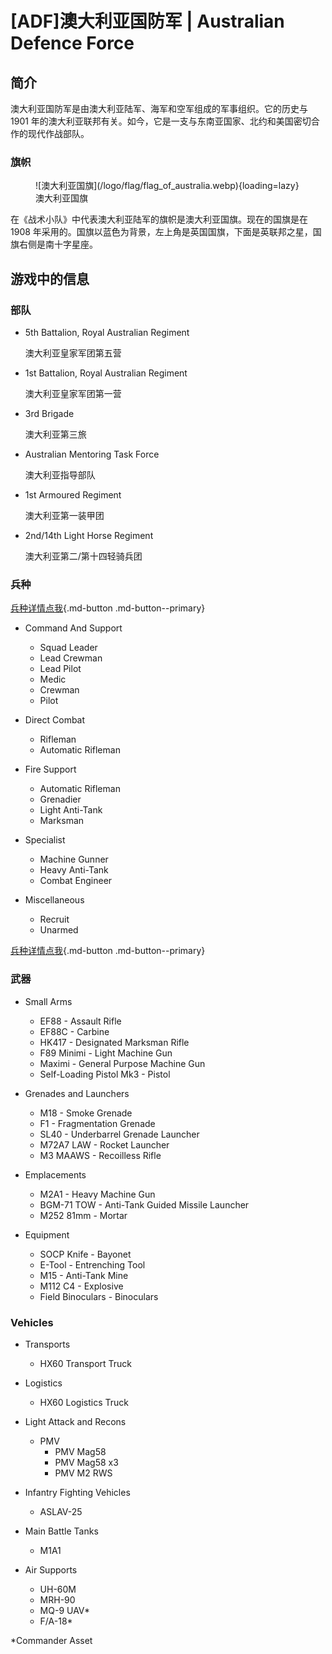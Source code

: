 # [ADF]澳大利亚国防军 | Australian Defence Force

## 简介

澳大利亚国防军是由澳大利亚陆军、海军和空军组成的军事组织。它的历史与 1901 年的澳大利亚联邦有关。如今，它是一支与东南亚国家、北约和美国密切合作的现代作战部队。

### 旗帜

<figure markdown>
  ![澳大利亚国旗](/logo/flag/flag_of_australia.webp){loading=lazy}
  <figcaption>澳大利亚国旗</figcaption>
</figure>

在《战术小队》中代表澳大利亚陆军的旗帜是澳大利亚国旗。现在的国旗是在 1908 年采用的。国旗以蓝色为背景，左上角是英国国旗，下面是英联邦之星，国旗右侧是南十字星座。

## 游戏中的信息

### 部队

- 5th Battalion, Royal Australian Regiment

    澳大利亚皇家军团第五营

- 1st Battalion, Royal Australian Regiment

    澳大利亚皇家军团第一营

- 3rd Brigade

    澳大利亚第三旅

- Australian Mentoring Task Force

    澳大利亚指导部队

- 1st Armoured Regiment

    澳大利亚第一装甲团

- 2nd/14th Light Horse Regiment

    澳大利亚第二/第十四轻骑兵团

### 兵种

[兵种详情点我](./kit){.md-button .md-button--primary}

- Command And Support

    - Squad Leader
    - Lead Crewman
    - Lead Pilot
    - Medic
    - Crewman
    - Pilot

- Direct Combat

    - Rifleman
    - Automatic Rifleman

- Fire Support

    - Automatic Rifleman
    - Grenadier
    - Light Anti-Tank
    - Marksman

- Specialist

    - Machine Gunner
    - Heavy Anti-Tank
    - Combat Engineer

- Miscellaneous

    - Recruit
    - Unarmed

[兵种详情点我](./kit){.md-button .md-button--primary}

### 武器

- Small Arms

    - EF88 - Assault Rifle
    - EF88C - Carbine
    - HK417 - Designated Marksman Rifle
    - F89 Minimi - Light Machine Gun
    - Maximi - General Purpose Machine Gun
    - Self-Loading Pistol Mk3 - Pistol

- Grenades and Launchers

    - M18 - Smoke Grenade
    - F1 - Fragmentation Grenade
    - SL40 - Underbarrel Grenade Launcher
    - M72A7 LAW - Rocket Launcher
    - M3 MAAWS - Recoilless Rifle

- Emplacements

    - M2A1 - Heavy Machine Gun
    - BGM-71 TOW - Anti-Tank Guided Missile Launcher
    - M252 81mm - Mortar

- Equipment

    - SOCP Knife - Bayonet
    - E-Tool - Entrenching Tool
    - M15 - Anti-Tank Mine
    - M112 C4 - Explosive
    - Field Binoculars - Binoculars

### Vehicles

- Transports

    - HX60 Transport Truck

- Logistics

    - HX60 Logistics Truck

- Light Attack and Recons

    - PMV
        - PMV Mag58
        - PMV Mag58 x3
        - PMV M2 RWS

- Infantry Fighting Vehicles

    - ASLAV-25

- Main Battle Tanks

    - M1A1

- Air Supports

    - UH-60M
    - MRH-90
    - MQ-9 UAV*
    - F/A-18*

*Commander Asset 